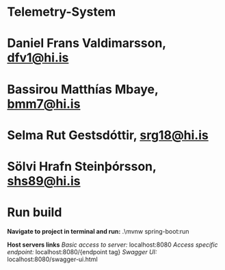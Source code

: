 # Telemetry-System
# Daniel Frans Valdimarsson, dfv1@hi.is
# Bassirou Matthías Mbaye, bmm7@hi.is
# Selma Rut Gestsdóttir, srg18@hi.is
# Sölvi Hrafn Steinþórsson, shs89@hi.is

# Run build

**Navigate to project in terminal and run:** .\mvnw spring-boot:run

**Host servers links**
*Basic access to server:* localhost:8080
*Access specific endpoint:* localhost:8080/{endpoint tag}
*Swagger UI:* localhost:8080/swagger-ui.html



